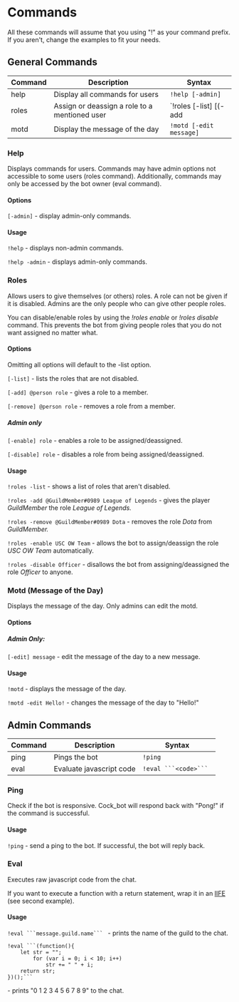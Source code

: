 # Commands

All these commands will assume that you using "!" as your command prefix. If you aren't, change the examples to fit your needs.

## General Commands

| Command | Description | Syntax|
| ------- | ----------- | ----- |
| help | Display all commands for users | `!help [-admin]` |
| roles | Assign or deassign a role to a mentioned user | `!roles [-list] [(-add|-remove) @person role] [(-enable|-disable) role]` |
| motd | Display the message of the day | `!motd [-edit message]` |

### Help
Displays commands for users. Commands may have admin options not accessible to some users (roles command). Additionally, commands may only be accessed by the bot owner (eval command).

#### Options
`[-admin]` - display admin-only commands.

#### Usage
`!help` - displays non-admin commands. 

`!help -admin` - displays admin-only commands.

### Roles
Allows users to give themselves (or others) roles. A role can not be given if it is disabled. Admins are the only people who can give other people roles.

You can disable/enable roles by using the *!roles enable* or *!roles disable* command. This prevents the bot from giving people roles that you do not want assigned no matter what.

#### Options
Omitting all options will default to the -list option.

`[-list]` - lists the roles that are not disabled.

`[-add] @person role` - gives a role to a member.

`[-remove] @person role` - removes a role from a member.

##### Admin only

`[-enable] role` - enables a role to be assigned/deassigned.

`[-disable] role` - disables a role from being assigned/deassigned.

#### Usage
`!roles -list` - shows a list of roles that aren't disabled.

`!roles -add @GuildMember#0989 League of Legends` - gives the player *GuildMember* the role *League of Legends.*

`!roles -remove @GuildMember#0989 Dota` - removes the role *Dota* from *GuildMember.*

`!roles -enable USC OW Team` - allows the bot to assign/deassign the role *USC OW Team* automatically.

`!roles -disable Officer` - disallows the bot from assigning/deassigned the role *Officer* to anyone.

### Motd (Message of the Day)
Displays the message of the day. Only admins can edit the motd.

#### Options
##### Admin Only:
`[-edit] message` - edit the message of the day to a new message.

#### Usage
`!motd` - displays the message of the day.

`!motd -edit Hello!` - changes the message of the day to "Hello!"

## Admin Commands

| Command | Description | Syntax|
| ------- | ----------- | ----- |
| ping | Pings the bot | `!ping` |
| eval | Evaluate javascript code | `!eval ```<code>``` ` |

### Ping
Check if the bot is responsive. Cock_bot will respond back with "Pong!" if the command is successful.

#### Usage
`!ping` - send a ping to the bot. If successful, the bot will reply back.

### Eval
Executes raw javascript code from the chat.

If you want to execute a function with a return statement, wrap it in an [IIFE](http://adripofjavascript.com/blog/drips/an-introduction-to-iffes-immediately-invoked-function-expressions.html) (see second example).

#### Usage

`!eval ```message.guild.name``` ` - prints the name of the guild to the chat.

```
!eval ```(function(){
	let str = "";
    	for (var i = 0; i < 10; i++) 
        	str += " " + i;
    return str;
})();```
``` 
\- prints "0 1 2 3 4 5 6 7 8 9" to the chat.
